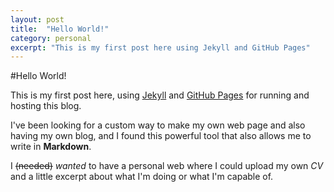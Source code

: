 ```yaml
---
layout: post
title:  "Hello World!"
category: personal
excerpt: "This is my first post here using Jekyll and GitHub Pages"
---
```

#Hello World!

This is my first post here, using [Jekyll](http://jekyllrb.com "Transform your plain text into static websites and blogs.") and [GitHub Pages](https://pages.github.com "Websites for you and your projects.") for running and hosting this blog.

I've been looking for a custom way to make my own web page and also having my own blog, and I found this powerful tool that also allows me to write in **Markdown**.

I <strike>(needed)</strike> *wanted* to have a personal web where I could upload my own *CV* and a little excerpt about what I'm doing or what I'm capable of.
